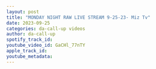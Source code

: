 ```yaml
---
layout: post
title: "MONDAY NIGHT RAW LIVE STREAM 9-25-23- Miz Tv"
date: 2023-09-25
categories: da-call-up videos
author: da-call-up
spotify_track_id: 
youtube_video_id: GaCHl_77nTY
apple_track_id: 
youtube_metadata: 
---
```


